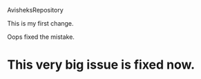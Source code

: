 AvisheksRepository

This is my first change.

Oops fixed the mistake.

This very big issue is fixed now.
===

